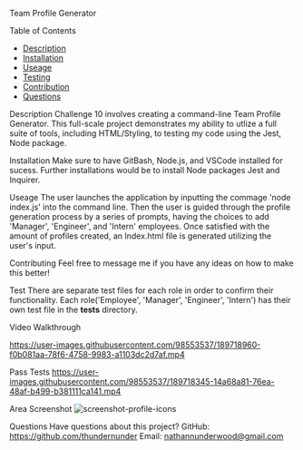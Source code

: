Team Profile Generator

Table of Contents
* [Description](#description)
* [Installation](#installation)
* [Useage](#useage)
* [Testing](#test)
* [Contribution](#contribution)
* [Questions](#questions)

Description
Challenge 10 involves creating a command-line Team Profile Generator. This full-scale project demonstrates my ability to utlize a full suite of tools, including HTML/Styling, to testing my code using the Jest, Node package.  

Installation
Make sure to have GitBash, Node.js, and VSCode installed for sucess. Further installations would be to install Node packages Jest and Inquirer. 

Useage
The user launches the application by inputting the commage 'node index.js' into the command line. Then the user is guided through the profile generation process by a series of prompts, having the choices to add 'Manager', 'Engineer', and 'Intern' employees. Once satisfied with the amount of profiles created, an Index.html file is generated utilizing the user's input.  

Contributing
Feel free to message me if you have any ideas on how to make this better!

Test
There are separate test files for each role in order to confirm their functionality. Each role('Employee', 'Manager', 'Engineer', 'Intern') has their own test file in the __tests__ directory. 

Video Walkthrough

https://user-images.githubusercontent.com/98553537/189718960-f0b081aa-78f6-4758-9983-a1103dc2d7af.mp4

Pass Tests
https://user-images.githubusercontent.com/98553537/189718345-14a68a81-76ea-48af-b499-b381111ca141.mp4


Area Screenshot
![screenshot-profile-icons](https://user-images.githubusercontent.com/98553537/189718372-ae123948-4825-4de6-8ebf-08bf8937fa5f.png)

Questions
Have questions about this project?
GitHub: https://github.com/thundernunder
Email: nathannunderwood@gmail.com
